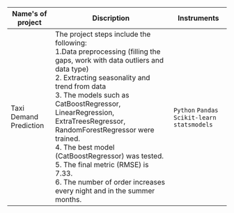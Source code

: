 | Name's of project                         | Discription                                                                                                                                                                                                                                                                                                                                                                                                                                                                      |                              Instruments |
|-------------------------------------------|----------------------------------------------------------------------------------------------------------------------------------------------------------------------------------------------------------------------------------------------------------------------------------------------------------------------------------------------------------------------------------------------------------------------------------------------------------------------------------|------------------------------------------|
| Taxi Demand Prediction | The project steps include the following:<br/> 1.Data preprocessing (filling the gaps, work with data outliers and data type)<br/>2. Extracting seasonality and trend from data<br/>3. The models such as CatBoostRegressor, LinearRegression, ExtraTreesRegressor, RandomForestRegressor were trained.<br/>4. The best model (CatBoostRegressor) was tested.<br/>5. The final metric (RMSE) is 7.33. <br/>6. The number of order increases every night and in the summer months. | `Python` `Pandas` `Scikit-learn` `statsmodels`  |                                                                                                                                                                                                              |                                                 |